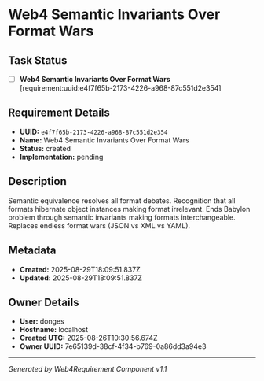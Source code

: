# Web4 Semantic Invariants Over Format Wars

## Task Status
- [ ] **Web4 Semantic Invariants Over Format Wars** [requirement:uuid:e4f7f65b-2173-4226-a968-87c551d2e354]

## Requirement Details

- **UUID:** `e4f7f65b-2173-4226-a968-87c551d2e354`
- **Name:** Web4 Semantic Invariants Over Format Wars
- **Status:** created
- **Implementation:** pending

## Description

Semantic equivalence resolves all format debates. Recognition that all formats hibernate object instances making format irrelevant. Ends Babylon problem through semantic invariants making formats interchangeable. Replaces endless format wars (JSON vs XML vs YAML).

## Metadata

- **Created:** 2025-08-29T18:09:51.837Z
- **Updated:** 2025-08-29T18:09:51.837Z

## Owner Details

- **User:** donges
- **Hostname:** localhost
- **Created UTC:** 2025-08-26T10:30:56.674Z
- **Owner UUID:** 7e65139d-38cf-4f34-b769-0a86dd3a94e3

---

*Generated by Web4Requirement Component v1.1*